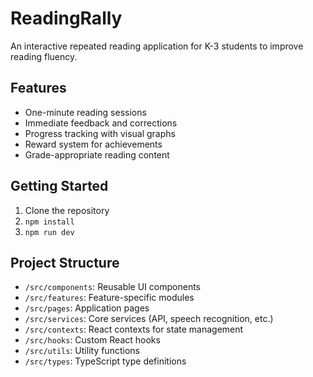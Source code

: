 # ReadingRally

An interactive repeated reading application for K-3 students to improve reading fluency.

## Features

- One-minute reading sessions
- Immediate feedback and corrections
- Progress tracking with visual graphs
- Reward system for achievements
- Grade-appropriate reading content

## Getting Started

1. Clone the repository
2. `npm install`
3. `npm run dev`

## Project Structure

- `/src/components`: Reusable UI components
- `/src/features`: Feature-specific modules
- `/src/pages`: Application pages
- `/src/services`: Core services (API, speech recognition, etc.)
- `/src/contexts`: React contexts for state management
- `/src/hooks`: Custom React hooks
- `/src/utils`: Utility functions
- `/src/types`: TypeScript type definitions

